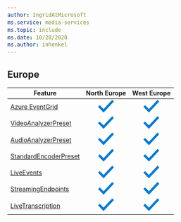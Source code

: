 ```yaml
---
author: IngridAtMicrosoft
ms.service: media-services 
ms.topic: include
ms.date: 10/28/2020
ms.author: inhenkel
---
```


<!--Feature availability in region-->
## Europe

| Feature | North Europe | West Europe |
| --- | :---: | :---: |
| [Azure EventGrid](../monitoring/reacting-to-media-services-events.md) |![Azure EventGrid North Europe general availability](../media/azure-clouds-regions/ga.svg)  |![Azure EventGrid West Europe general availability](../media/azure-clouds-regions/ga.svg) |
| [VideoAnalyzerPreset](../analyzing-video-audio-files-concept.md) |![VideoAnalyzerPreset North Europe general availability](../media/azure-clouds-regions/ga.svg)  | ![VideoAnalyzerPreset West Europe general availability](../media/azure-clouds-regions/ga.svg) |
| [AudioAnalyzerPreset](../analyzing-video-audio-files-concept.md) |![AudioAnalyzerPreset North Europe general availability](../media/azure-clouds-regions/ga.svg)  | ![AudioAnalyzerPreset West Europe general availability](../media/azure-clouds-regions/ga.svg) |
| [StandardEncoderPreset](../encoding-concept.md) |![StandardEncoderPreset North Europe general availability](../media/azure-clouds-regions/ga.svg)  | ![StandardEncoderPreset West Europe general availability](../media/azure-clouds-regions/ga.svg) |
| [LiveEvents](../live-streaming-overview.md) |![LiveEvents North Europe general availability](../media/azure-clouds-regions/ga.svg)  | ![LiveEvents West Europe general availability](../media/azure-clouds-regions/ga.svg) |
| [StreamingEndpoints](../streaming-endpoint-concept.md) |![StreamingEndpoints North Europe general availability](../media/azure-clouds-regions/ga.svg) | ![StreamingEndpoints West Europe general availability](../media/azure-clouds-regions/ga.svg) |
| [LiveTranscription](../live-transcription.md) |![LiveTranscription North Europe general availability](../media/azure-clouds-regions/ga.svg) |![LiveTranscription West Europe general availability](../media/azure-clouds-regions/ga.svg) |
